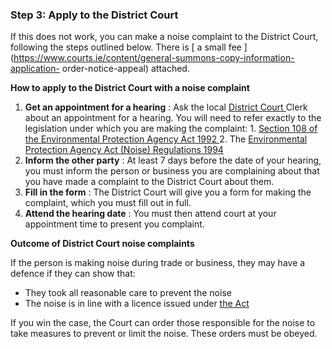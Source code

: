 ###  **Step 3: Apply to the District Court**

If this does not work, you can make a noise complaint to the District Court,
following the steps outlined below. There is [ a small fee
](https://www.courts.ie/content/general-summons-copy-information-application-
order-notice-appeal) attached.

**How to apply to the District Court with a noise complaint**

  1. **Get an appointment for a hearing** : Ask the local [ District Court ](https://www.citizensinformation.ie/en/justice/courts-system/district-court/) Clerk about an appointment for a hearing. You will need to refer exactly to the legislation under which you are making the complaint: 
    1. [ Section 108 of the Environmental Protection Agency Act 1992 ](http://www.irishstatutebook.ie/eli/1992/act/7/section/108/enacted/en/html)
    2. The [ Environmental Protection Agency Act (Noise) Regulations 1994 ](http://www.irishstatutebook.ie/1994/en/si/0179.html)
  2. **Inform the other party** : At least 7 days before the date of your hearing, you must inform the person or business you are complaining about that you have made a complaint to the District Court about them. 
  3. **Fill in the form** : The District Court will give you a form for making the complaint, which you must fill out in full. 
  4. **Attend the hearing date** : You must then attend court at your appointment time to present you complaint. 

**Outcome of District Court noise complaints**

If the person is making noise during trade or business, they may have a
defence if they can show that:

  * They took all reasonable care to prevent the noise 
  * The noise is in line with a licence issued under [ the Act ](https://www.irishstatutebook.ie/eli/1994/si/179/made/en/print)

If you win the case, the Court can order those responsible for the noise to
take measures to prevent or limit the noise. These orders must be obeyed.
